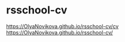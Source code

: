 # rsschool-cv

https://OlyaNovikova.github.io/rsschool-cv/cv
https://OlyaNovikova.github.io/rsschool-cv/